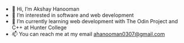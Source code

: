 - 👋 Hi, I’m Akshay Hanooman
- 👀 I’m interested in software and web development
- 🌱 I’m currently learning web development with The Odin Project
  and C++ at Hunter College
- 📫 You can reach me at my email ahanooman0307@gmail.com

<!---
ahanooman0307/ahanooman0307 is a ✨ special ✨ repository because its `README.md` (this file) appears on your GitHub profile.
You can click the Preview link to take a look at your changes.
--->
